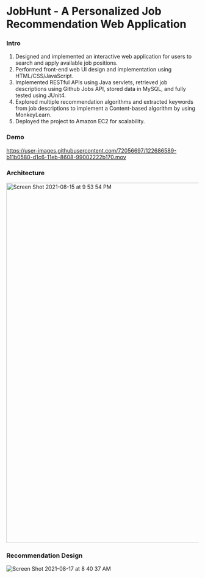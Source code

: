 # JobHunt - A Personalized Job Recommendation Web Application

### Intro
1. Designed and implemented an interactive web application for users to search and apply available job positions. 
2. Performed front-end web UI design and implementation using HTML/CSS/JavaScript.
3. Implemented RESTful APIs using Java servlets, retrieved job descriptions using Github Jobs API, stored data in MySQL, and fully tested using JUnit4.
4. Explored multiple recommendation algorithms and extracted keywords from job descriptions to implement a Content-based algorithm by using MonkeyLearn.
5. Deployed the project to Amazon EC2 for scalability. 

### Demo
https://user-images.githubusercontent.com/72056697/122686589-b11b0580-d1c6-11eb-8608-99002222b170.mov

### Architecture
<img width="944" alt="Screen Shot 2021-08-15 at 9 53 54 PM" src="https://user-images.githubusercontent.com/72056697/129513063-e44e6b7c-99df-42f1-a8ea-739e8af88fb9.png">

### Recommendation Design
![Screen Shot 2021-08-17 at 8 40 37 AM](https://user-images.githubusercontent.com/72056697/129757294-e001a68f-f900-4aea-9bd2-557a4ce94800.png)
